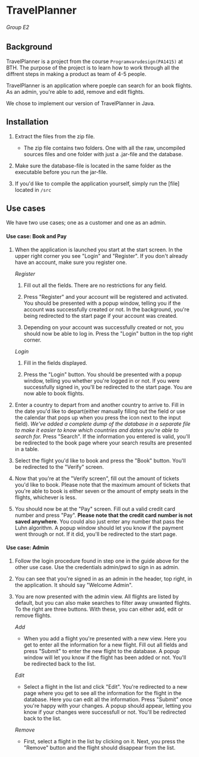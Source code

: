 # TravelPlanner
###### Group E2

## Background

TravelPlanner is a project from the course `Programvarudesign(PA1415)` at
BTH. The purpose of the project is to learn how to work through all the
diffrent steps in making a product as team of 4-5 people.

TravelPlanner is an application where poeple can search for an book flights. As
an admin, you're able to add, remove and edit flights.

We chose to implement our version of TravelPlanner in Java.

## Installation
1. Extract the files from the zip file.

    * The zip file contains two folders. One with all the raw, uncompiled
       sources files and one folder with just a .jar-file and the database.

2. Make sure the database-file is located in the same folder as the executable
   before you run the jar-file.

3. If you'd like to compile the application yourself, simply run the [file]
   located in `/src`

## Use cases
We have two use cases; one as a customer and one as an admin.

#### Use case: Book and Pay
1. When the application is launched you start at the start screen. In the upper
right corner you see "Login" and "Register". If you don't already have an
account, make sure you register one.

    *Register*

    1. Fill out all the fields. There are no restrictions for any field.

    2. Press "Register" and your account will be registered and activated. You
       should be presented with a popup window, telling you if the account was
       successfully created or not. In the background, you're being redirected
       to the start page if your account was created.

    3. Depending on your account was successfully created or not, you should now
       be able to log in. Press the "Login" button in the top right corner.

    *Login*

    1. Fill in the fields displayed.

    2. Press the "Login" button. You should be presented with a popup window,
       telling you whether you're logged in or not. If you were successfully
       signed in, you'll be redirected to the start page. You are now able to
       book flights.

2. Enter a country to depart from and another country to arrive to. Fill in the
   date you'd like to depart(either manually filling out the field or use the
   calendar that pops up when you press the icon next to the input field).
   *We've added a complete dump of the database in a separate file to make it
    easier to know which countries and dates you're able to search for.* Press
    "Search". If the information you entered is valid, you'll be redirected to
    the book page where your search results are presented in a table.

3. Select the flight you'd like to book and press the "Book" button. You'll be
   redirected to the "Verify" screen.

4. Now that you're at the "Verify screen", fill out the amount of tickets you'd
   like to book. Please note that the maximum amount of tickets that you're able
   to book is either seven or the amount of empty seats in the flights,
   whichever is less.

5. You should now be at the "Pay" screen. Fill out a valid credit card number
   and press "Pay". **Please note that the credit card number is not saved
   anywhere**. You could also just enter any number that pass the Luhn algorithm.
   A popup window should let you know if the payment went through or not. If it
   did, you'll be redirected to the start page.

#### Use case: Admin
1. Follow the login procedure found in step one in the guide above for the
   other use case. Use the credentials admin/pwd to sign in as admin.

2. You can see that you're signed in as an admin in the header, top right, in
   the application. It should say "Welcome Admin".

3. You are now presented with the admin view. All flights are listed by default,
   but you can also make searches to filter away unwanted flights. To the right
   are three buttons. With these, you can either add, edit or remove flights.

    *Add*

    * When you add a flight you're presented with a new view. Here you get to
       enter all the information for a new flight. Fill out all fields and press
       "Submit" to enter the new flight to the database. A popup window will let
       you know if the flight has been added or not. You'll be redirected back
       to the list.

    *Edit*

    * Select a flight in the list and click "Edit". You're redirected to a new
       page where you get to see all the information for the flight in the
       database. Here you can edit all the information. Press "Submit" once
       you're happy with your changes. A popup should appear, letting you know
       if your changes were successfull or not. You'll be redirected back to the
       list.

    *Remove*

    * First, select a flight in the list by clicking on it. Next, you press the
       "Remove" button and the flight should disappear from the list.
